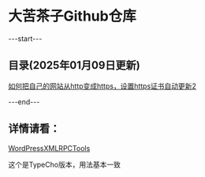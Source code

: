 # 大苦茶子Github仓库

---start---
## 目录(2025年01月09日更新)
[如何把自己的网站从http变成https，设置https证书自动更新2](https://tc.xukucha.cn/index.php/p/2025-1-9-test.html)

---end---





## 详情请看：

[WordPressXMLRPCTools](https://github.com/dakuchazi/WordPressXMLRPCTools)

这个是TypeCho版本，用法基本一致
